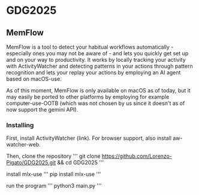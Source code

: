 # GDG2025
## MemFlow
MemFlow is a tool to detect your habitual workflows automatically - especially ones you may not be aware of - and lets you quickly get set up and on your way to productivity. It works by locally tracking your activity with ActivityWatcher and detecting patterns in your actions through pattern recognition and lets your replay your actions by employing an AI agent based on macOS-use.

As of this moment, MemFlow is only available on macOS as of today, but it may easily be ported to other platforms by employing for example computer-use-OOTB (which was not chosen by us since it doesn't as of now support the gemini API).

### Installing
First, install ActivityWatcher (link). For browser support, also install aw-watcher-web.

Then, clone the repository
'''
git clone https://github.com/Lorenzo-Pigato/GDG2025.git && cd GDG2025
'''

install mlx-use
'''
pip install mlx-use
'''

run the program
'''
python3 main.py
'''
